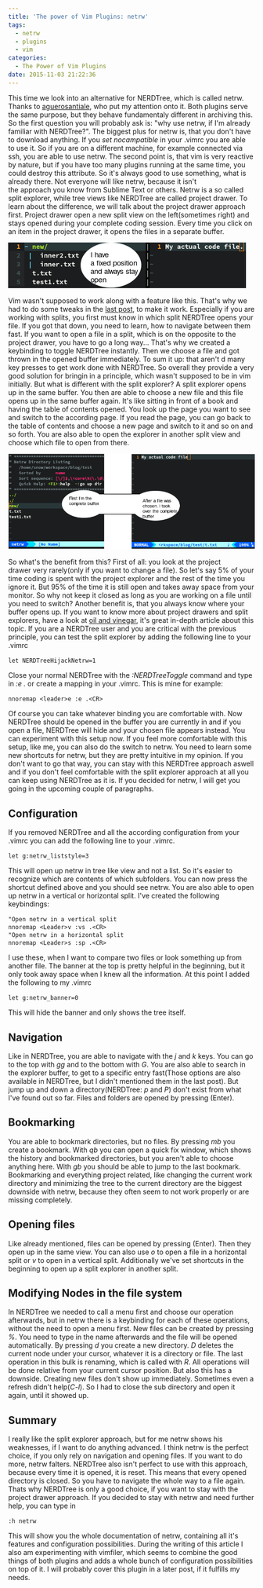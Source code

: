 ```yaml
---
title: 'The power of Vim Plugins: netrw'
tags:
  - netrw
  - plugins
  - vim
categories:
  - The Power of Vim Plugins
date: 2015-11-03 21:22:36
---
```


This time we look into an alternative for NERDTree, which is called netrw.
Thanks to [aguerosantiale](https://www.reddit.com/user/aguerosantiale), who put
my attention onto it. Both plugins serve the same purpose, but they behave
fundamentaly different in archiving this. So the first question you will
probably ask is: "why use netrw, if I'm already familiar with NERDTree?". The
biggest plus for netrw is, that you don't have to download anything. If you
_set nocampatible_ in your .vimrc you are able to use it. So if you are on a
different machine, for example connected via ssh, you are able to use netrw.
The second point is, that vim is very reactive by nature, but if you have too
many plugins running at the same time, you could destroy this attribute. So
it's always good to use something, what is already there. Not everyone will
like netrw, because it isn't the approach you know from Sublime Text or others.
Netrw is a so called split explorer, while tree views like NERDTree are called
project drawer. To learn about the difference, we will talk about the project
drawer approach first. Project drawer open a new split view on the
left(sometimes right) and stays opened during your complete coding session.
Every time you click on an item in the project drawer, it opens the files in a
separate buffer.  

<img src="/images/blog_explorer.png" alt="Explorer" title="Explorer" />  

Vim wasn't supposed to work along with a feature like this. That's why we had
to do some tweaks in the [last
post](http://snow-dev.com/the-power-of-vim-plugins-nerdtree/), to make it work.
Especially if you are working with splits, you first must know in which split
NERDTree opens your file. If you got that down, you need to learn, how to
navigate between them fast. If you want to open a file in a split, which is on
the opposite to the project drawer, you have to go a long way... That's why we
created a keybinding to toggle NERDTree instantly. Then we choose a file and
got thrown in the opened buffer immediately. To sum it up: that aren't d many
key presses to get work done with NERDTree. So overall they provide a very good
solution for bringin in a principle, which wasn't supposed to be in vim
initially. But what is different with the split explorer? A split explorer
opens up in the same buffer. You then are able to choose a new file and this
file opens up in the same buffer again. It's like sitting in front of a book
and having the table of contents opened. You look up the page you want to see
and switch to the according page. If you read the page, you can go back to the
table of contents and choose a new page and switch to it and so on and so
forth. You are also able to open the explorer in another split view and choose
which file to open from there. 

<img src="/images/split.png" alt="Split" title="Split" />  

So what's the benefit from this? First of all: you look at the project
drawer very rarely(only if you want to change a file). So let's say 5% of your
time coding is spent with the project explorer and the rest of the time you
ignore it. But 95% of the time it is still open and takes away space from your
monitor. So why not keep it closed as long as you are working on a file until
you need to switch? Another benefit is, that you always know where your buffer
opens up. If you want to know more about project drawers and split explorers,
have a look at [oil and
vinegar](http://vimcasts.org/blog/2013/01/oil-and-vinegar-split-windows-and-project-drawer/),
it's great in-depth article about this topic. If you are a NERDTree user and
you are critical with the previous principle, you can test the split explorer
by adding the following line to your .vimrc

```
let NERDTreeHijackNetrw=1
```

Close your normal NERDTree with the _:NERDTreeToggle_ command and type in _:e
._ or create a mapping in your .vimrc. This is mine for example:

```
nnoremap <leader>e :e .<CR>
```

Of course you can take whatever binding you are comfortable with. Now NERDTree
should be opened in the buffer you are currently in and if you open a file,
NERDTree will hide and your chosen file appears instead. You can experiment
with this setup now. If you feel more comfortable with this setup, like me, you
can also do the switch to netrw. You need to learn some new shortcuts for
netrw, but they are pretty intuitive in my opinion. If you don't want to go
that way, you can stay with this NERDTree approach aswell and if you don't feel
comfortable with the split explorer approach at all you can keep using NERDTree
as it is. If you decided for netrw, I will get you going in the upcoming couple
of paragraphs.

## Configuration 
If you removed NERDTree and all the according configuration
from your .vimrc you can add the following line to your .vimrc.

```
let g:netrw_liststyle=3
```

This will open up netrw in tree like view and not a list. So it's easier to
recognize which are contents of which subfolders. You can now press the
shortcut defined above and you should see netrw. You are also able to open up
netrw in a vertical or horizontal split. I've created the following
keybindings:

```
"Open netrw in a vertical split
nnoremap <Leader>v :vs .<CR>
"Open netrw in a horizontal split
nnoremap <Leader>s :sp .<CR>
```

I use these, when I want to compare two files or look something up from another
file. The banner at the top is pretty helpful in the beginning, but it only
took away space when I knew all the information. At this point I added the
following to my .vimrc

```
let g:netrw_banner=0
```

This will hide the banner and only shows the tree itself. 

## Navigation
Like in NERDTree, you are able to navigate with the _j_ and _k_
keys. You can go to the top with _gg_ and to the bottom with _G_. You are also
able to search in the explorer buffer, to get to a specific entry fast(Those
options are also available in NERDTree, but I didn't mentioned them in the last
post). But jump up and down a directory(NERDTree: _p_ and _P_) don't exist from
what I've found out so far. Files and folders are opened by pressing
_<CR>_(Enter). 

## Bookmarking 
You are able to bookmark directories, but no files. By pressing
_mb_ you create a bookmark. With _qb_ you can open a quick fix window, which
shows the history and bookmarked directories, but you aren't able to choose
anything here. With _gb_ you should be able to jump to the last bookmark.
Bookmarking and everything project related, like changing the current work
directory and minimizing the tree to the current directory are the biggest
downside with netrw, because they often seem to not work properly or are
missing completely. 

## Opening files 
Like already mentioned, files can be opened by pressing
_<CR>_(Enter). Then they open up in the same view. You can also use _o_ to open
a file in a horizontal split or _v_ to open in a vertical split. Additionally
we've set shortcuts in the beginning to open up a split explorer in another
split. 

## Modifying Nodes in the file system 
In NERDTree we needed to call a menu
first and choose our operation afterwards, but in netrw there is a keybinding
for each of these operations, without the need to open a menu first. New files
can be created by pressing _%_. You need to type in the name afterwards and the
file will be opened automatically. By pressing _d_ you create a new directory.
_D_ deletes the current node under your cursor, whatever it is a directory or
file. The last operation in this bulk is renaming, which is called with _R_.
All operations will be done relative from your current cursor position. But
also this has a downside. Creating new files don't show up immediately.
Sometimes even a refresh didn't help(_C-l_). So I had to close the sub
directory and open it again, until it showed up. 

## Summary
I really like the split explorer approach, but for me netrw shows his
weaknesses, if I want to do anything advanced. I think netrw is the perfect
choice, if you only rely on navigation and opening files. If you want to do
more, netrw falters. NERDTree also isn't perfect to use with this approach,
because every time it is opened, it is reset. This means that every opened
directory is closed. So you have to navigate the whole way to a file again.
Thats why NERDTree is only a good choice, if you want to stay with the project
drawer approach. If you decided to stay with netrw and need further help, you
can type in

```
:h netrw
```

This will show you the whole documentation of netrw, containing all it's
features and configuration possibilities. During the writing of this article I
also am experimenting with vimfiler, which seems to combine the good things of
both plugins and adds a whole bunch of configuration possibilities on top of
it. I will probably cover this plugin in a later post, if it fulfills my needs.
